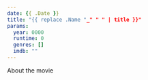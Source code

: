 ```yaml
---
date: {{ .Date }}
title: "{{ replace .Name "_" " " | title }}"
params:
  year: 0000
  runtime: 0
  genres: []
  imdb: ""
---
```


About the movie
